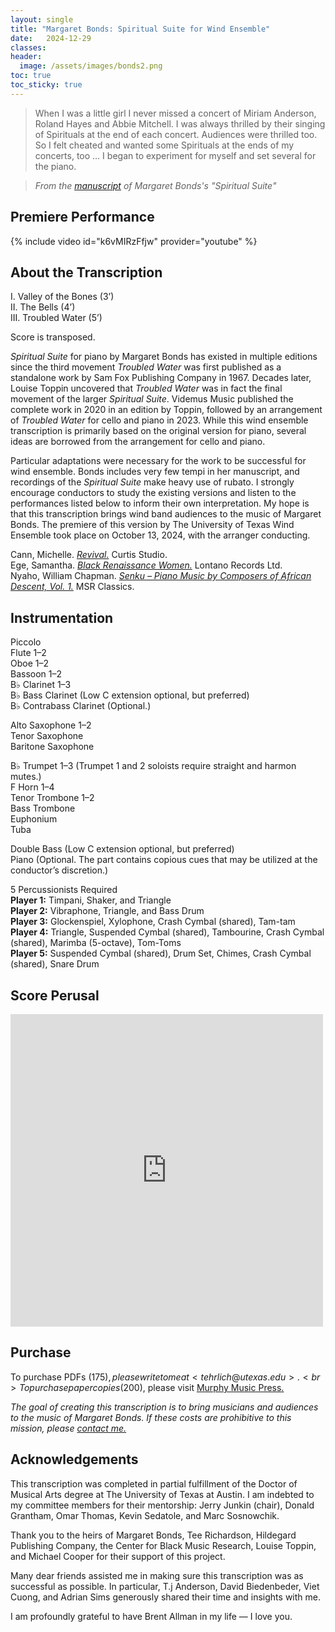 ```yaml
---
layout: single
title: "Margaret Bonds: Spiritual Suite for Wind Ensemble"
date:   2024-12-29
classes: 
header:
  image: /assets/images/bonds2.png
toc: true
toc_sticky: true
---
```

>When I was a little girl I never missed a concert of Miriam Anderson, Roland Hayes and Abbie Mitchell. I was always thrilled by their singing of Spirituals at the end of each concert. Audiences were thrilled too. So I felt cheated and wanted some Spirituals at the ends of my concerts, too … I began to experiment for myself and set several for the piano.

> <cite>From the <a href="https://digitalcommons.colum.edu/cmbr_guides/49/">manuscript</a> of Margaret Bonds's "Spiritual Suite"</cite>

## Premiere Performance
{% include video id="k6vMIRzFfjw" provider="youtube" %}

## About the Transcription
I. Valley of the Bones (3’)<br>
II. The Bells (4’)<br>
III. Troubled Water (5’)

Score is transposed.

*Spiritual Suite* for piano by Margaret Bonds has existed in multiple editions since the third movement *Troubled Water* was first published as a standalone work by Sam Fox Publishing Company in 1967. Decades later, Louise Toppin uncovered that *Troubled Water* was in fact the final movement of the larger *Spiritual Suite*. Videmus Music published the complete work in 2020 in an edition by Toppin, followed by an arrangement of *Troubled Water* for cello and piano in 2023. While this wind ensemble transcription is primarily based on the original version for piano, several ideas are borrowed from the arrangement for cello and piano.

Particular adaptations were necessary for the work to be successful for wind ensemble. Bonds includes very few tempi in her manuscript, and recordings of the *Spiritual Suite* make heavy use of rubato. I strongly encourage conductors to study the existing versions and listen to the performances listed below to inform their own interpretation. My hope is that this transcription brings wind band audiences to the music of Margaret Bonds. The premiere of this version by The University of Texas Wind Ensemble took place on October 13, 2024, with the arranger conducting.

Cann, Michelle. <a href="https://open.spotify.com/album/1LiyTCGBLXCSgp3DWiuNhl?si=E5Js7YlEQBOTMCUkcjtnCA">*Revival.*</a> Curtis Studio.<br>
Ege, Samantha. <a href="https://open.spotify.com/album/10Am9ROlReiLRyZLMyr38h?si=kCC65sf7SkiZwq8OMcx49Q">*Black Renaissance Women.*</a> Lontano Records Ltd.<br>
Nyaho, William Chapman. <a href="https://open.spotify.com/album/0Ek2MOe3oScb5Fn39c8F57?si=jey5wMU0TQG5urxZ5Fu0gQ">*Senku – Piano Music by Composers of African Descent, Vol. 1.*</a> MSR Classics.

## Instrumentation

Piccolo<br>
Flute 1–2<br>
Oboe 1–2<br>
Bassoon 1–2<br>
B♭ Clarinet 1–3<br>
B♭ Bass Clarinet (Low C extension optional, but preferred)<br>
B♭ Contrabass Clarinet (Optional.)

Alto Saxophone 1–2<br>
Tenor Saxophone<br>
Baritone Saxophone

B♭ Trumpet 1–3 (Trumpet 1 and 2 soloists require straight and harmon mutes.)<br>
F Horn 1–4<br>
Tenor Trombone 1–2<br>
Bass Trombone<br>
Euphonium<br>
Tuba

Double Bass (Low C extension optional, but preferred)<br>
Piano (Optional. The part contains copious cues that may be utilized at the conductor’s discretion.)

5 Percussionists Required<br>
**Player 1:** Timpani, Shaker, and Triangle<br>
**Player 2:** Vibraphone, Triangle, and Bass Drum<br>
**Player 3:** Glockenspiel, Xylophone, Crash Cymbal (shared), Tam-tam<br>
**Player 4:** Triangle, Suspended Cymbal (shared), Tambourine, Crash Cymbal (shared), Marimba (5-octave), Tom-Toms<br>
**Player 5:** Suspended Cymbal (shared), Drum Set, Chimes, Crash Cymbal (shared), Snare Drum

## Score Perusal

 <div class="responsive-wrap">
 <iframe class="issuuembed embed" src="https://www.yumpu.com/xx/embed/view/r6IZ1cbXP490yHlD" frameborder="0" allowfullscreen="true" allowtransparency="true" width="500" height= "500"></iframe>
</div>

## Purchase

To purchase PDFs ($175), please write to me at <tehrlich@utexas.edu>.<br>
To purchase paper copies ($200), please visit <a href="https://murphymusicpress.com/products/cb4-1,416">Murphy Music Press.</a>

*The goal of creating this transcription is to bring musicians and audiences to the music of Margaret Bonds. If these costs are prohibitive to this mission, please <a href="mailto:tehrlich@utexas.edu.">contact me.</a>*

## Acknowledgements

This transcription was completed in partial fulfillment of the Doctor of Musical Arts degree at The University of Texas at Austin. I am indebted to my committee members for their mentorship: Jerry Junkin (chair), Donald Grantham, Omar Thomas, Kevin Sedatole, and Marc Sosnowchik.

Thank you to the heirs of Margaret Bonds, Tee Richardson, Hildegard Publishing Company, the Center for Black Music Research, Louise Toppin, and Michael Cooper for their support of this project.

Many dear friends assisted me in making sure this transcription was as successful as possible. In particular, T.j Anderson, David Biedenbeder, Viet Cuong, and Adrian Sims generously shared their time and insights with me.

I am profoundly grateful to have Brent Allman in my life — I love you.

